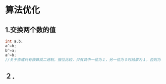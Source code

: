 # 算法优化

## 1.交换两个数的值

```c
int a,b;
a^=b;
b^=a;
a^=b;
//关于亦或只有换算成二进制，按位比较，只有其中一位为１，另一位为０时结果为１，否则为０
```

## ２．